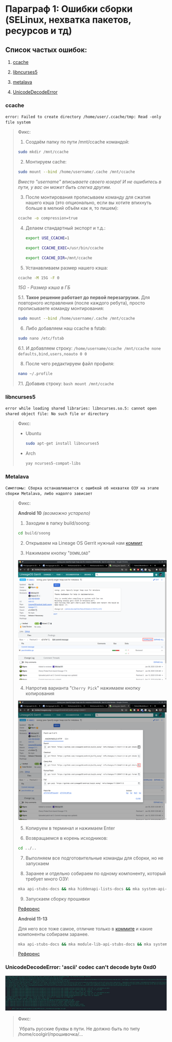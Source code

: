 # Параграф 1: Ошибки сборки (SELinux, нехватка пакетов, ресурсов и тд)



## Cписок частых ошибок:

1. [ccache](#ccache)

2. [libncurses5](#libncurses5)

3. [metalava](#Metalava) 

4. [UnicodeDecodeError](#unicodedecodeerror-ascii-codec-cant-decode-byte-0xd0)



### ccache

`error: Failed to create directory /home/user/.ccache/tmp: Read -only file system`

> Фикс:
>
> 1. Создаём папку по пути /mnt/ccache командой:
> 	```bash
> 	sudo mkdir /mnt/ccache
> 	```
> 2. Монтируем cache:
> 	```bash
> 	sudo mount --bind /home/username/.cache /mnt/ccache
> 	```
> 	*Вместо "username" вписываете своего юзера! И не ошибитесь в пути, у вас он может быть слегка другим.*
>
> 3. После монтирования прописываем команду для сжатия нашего кэша (это опционально, если вы хотите впихнуть больше в мелкий объём как я, то пишем):
> 	```bash
> 	ccache -o compression=true
> 	```
> 4. Делаем стандартный экспорт и т.д.:
>    ```bash
>    export USE_CCACHE=1
>    ```
>    ```bash
>    export CCACHE_EXEC=/usr/bin/ccache
>    ```
>    ```bash
>    export CCACHE_DIR=/mnt/ccache
>    ```
> 5. Устанавливаем размер нашего кэша:
> 	```bash
> 	ccache -M 15G -F 0
> 	```
> 	*15G - Размер кэша в ГБ*
> 			
> 	5.1. **Такое решение работает до первой перезагрузки.** Для повторного исправления (после каждого ребута), просто прописываете команду монтирования:
>	```bash
> 	sudo mount --bind /home/username/.cache /mnt/ccache
> 	```
> 6. Либо добавляем наш ccache в fstab:
> 	```bash
> 	sudo nano /etc/fstab
> 	```
>	6.1. И добавляем строку:
> 	   `/home/username/ccache /mnt/ccache none defaults,bind,users,noauto 0 0`
>
> 8. После чего редактируем файл профиля:
> 	```bash
>	nano ~/.profile
> 	```
> 	7.1.  Добавив строку:
> 	   ```bash
> 	   mount /mnt/ccache
> 	   ```



### libncurses5

`error while loading shared libraries: libncurses.so.5: cannot open shared object file: No such file or directory`

> Фикс:
>
> - Ubuntu
>
>   ```bash
>   sudo apt-get install libncurses5
>   ```
>
> - Arch
>
>   ```bash
>   yay ncurses5-compat-libs
>   ```

### Metalava
`Симптомы: Сборка останавливается с ошибкой об нехватке ОЗУ на этапе сборки Metalava, либо надолго зависает`

> Фикс:
>
> **Android 10** *(возможно устарело)*
>
> 1) Заходим в папку build/soong:
>
> ```bash
> cd build/soong
> ```
>
> 2) Открываем на Lineage OS Gerrit нужный нам [коммит](https://review.lineageos.org/c/LineageOS/android_build_soong/+/266411)
>
> 3) Нажимаем кнопку "`DOWNLOAD`"
>
> > <p align="center">
>   <img src="../Chapter6/images/2.png"/>
> </p>
>
> 4) Напротив варианта "`Cherry Pick`" нажимаем кнопку копирования
> <p align="center">
>   <img src="../Chapter6/images/3.png"/>
> </p>
>
> 5) Копируем в терминал и нажимаем Enter
>
> 6) Возвращаемся в корень исходников:
>
> ```bash
> cd ../..
> ```
>
> 7) Выполняем все подготовительные команды для сборки, но не запускаем
>
> 8) Заранее и отдельно собираем по одному компоненту, который требует много ОЗУ:
>
> ```bash
> mka api-stubs-docs && mka hiddenapi-lists-docs && mka system-api-stubs-docs && mka test-api-stubs-docs
> ```
>
> 9) Запускаем сборку прошивки
>
> [Референс](https://gist.github.com/mikecriggs/d98f2fc3461b23732fabebb020e4c42e)
>
> 
>
> **Android 11-13**
>
> Для него все тоже самое, отличие только в [коммите](https://github.com/verNANDo57/android_build_soong/commit/ffc8846a01fcfc20d6cf8ca701ef73d99f15acad) и какие компоненты собираем заранее.
>
> ```bash
> mka api-stubs-docs && mka module-lib-api-stubs-docs && mka system-api-stubs-docs && mka test-api-stubs-docs
> ```
>
> [Референс](https://gist.github.com/verNANDo57/d76bb6e6e4b887101cf5a1cf64c66cef)


### UnicodeDecodeError: 'ascii' codec can't decode byte 0xd0

<p align="center">
  <img src="../Chapter6/images/1.png"/>
</p>

> Фикс:
>
> ​	Убрать русские буквы в пути. Не должно быть по типу /home/coolgirl/прошивочка/...
